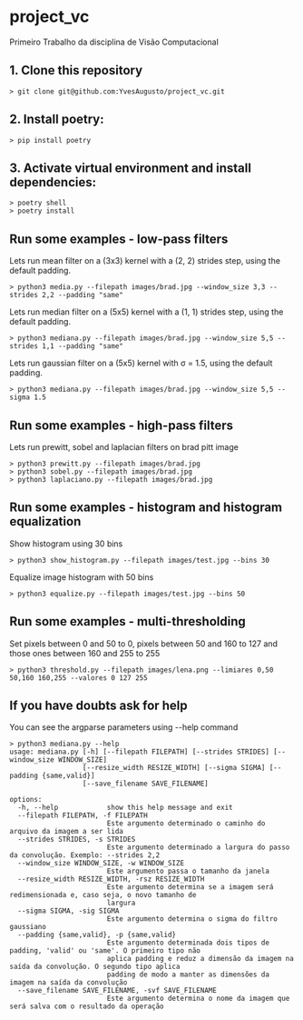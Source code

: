 # project_vc
Primeiro Trabalho da disciplina de Visão Computacional

## 1. Clone this repository
``` shell
> git clone git@github.com:YvesAugusto/project_vc.git
```
## 2. Install poetry: 
``` shell
> pip install poetry
```
## 3. Activate virtual environment and install dependencies:
``` shell
> poetry shell
> poetry install
```
## Run some examples - low-pass filters
Lets run mean filter on a (3x3) kernel with a (2, 2) strides step, using the default padding. 
``` shell
> python3 media.py --filepath images/brad.jpg --window_size 3,3 --strides 2,2 --padding "same"
```
Lets run median filter on a (5x5) kernel with a (1, 1) strides step, using the default padding. 
``` shell
> python3 mediana.py --filepath images/brad.jpg --window_size 5,5 --strides 1,1 --padding "same"
```
Lets run gaussian filter on a (5x5) kernel with σ = 1.5, using the default padding. 
``` shell
> python3 mediana.py --filepath images/brad.jpg --window_size 5,5 --sigma 1.5
```
## Run some examples - high-pass filters
Lets run prewitt, sobel and laplacian filters on brad pitt image
``` shell
> python3 prewitt.py --filepath images/brad.jpg
> python3 sobel.py --filepath images/brad.jpg
> python3 laplaciano.py --filepath images/brad.jpg
```
## Run some examples - histogram and histogram equalization
Show histogram using 30 bins
``` shell
> python3 show_histogram.py --filepath images/test.jpg --bins 30
```
Equalize image histogram with 50 bins
``` shell
> python3 equalize.py --filepath images/test.jpg --bins 50
```
## Run some examples - multi-thresholding
Set pixels between 0 and 50 to 0, pixels between 50 and 160 to 127 and those ones between 160 and 255 to 255
``` shell
> python3 threshold.py --filepath images/lena.png --limiares 0,50 50,160 160,255 --valores 0 127 255
```
## If you have doubts ask for help
You can see the argparse parameters using --help command
``` shell
> python3 mediana.py --help
usage: mediana.py [-h] [--filepath FILEPATH] [--strides STRIDES] [--window_size WINDOW_SIZE]
                  [--resize_width RESIZE_WIDTH] [--sigma SIGMA] [--padding {same,valid}]
                  [--save_filename SAVE_FILENAME]

options:
  -h, --help            show this help message and exit
  --filepath FILEPATH, -f FILEPATH
                        Este argumento determinado o caminho do arquivo da imagem a ser lida
  --strides STRIDES, -s STRIDES
                        Este argumento determinado a largura do passo da convolução. Exemplo: --strides 2,2
  --window_size WINDOW_SIZE, -w WINDOW_SIZE
                        Este argumento passa o tamanho da janela
  --resize_width RESIZE_WIDTH, -rsz RESIZE_WIDTH
                        Este argumento determina se a imagem será redimensionada e, caso seja, o novo tamanho de
                        largura
  --sigma SIGMA, -sig SIGMA
                        Este argumento determina o sigma do filtro gaussiano
  --padding {same,valid}, -p {same,valid}
                        Este argumento determinada dois tipos de padding, 'valid' ou 'same'. O primeiro tipo não
                        aplica padding e reduz a dimensão da imagem na saída da convolução. O segundo tipo aplica
                        padding de modo a manter as dimensões da imagem na saída da convolução
  --save_filename SAVE_FILENAME, -svf SAVE_FILENAME
                        Este argumento determina o nome da imagem que será salva com o resultado da operação
```

